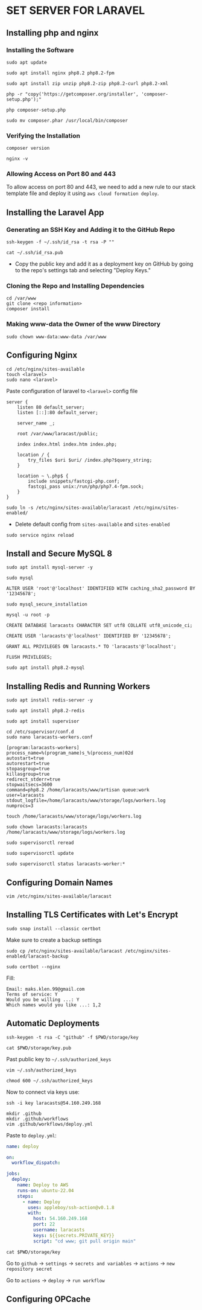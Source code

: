 # SET SERVER FOR LARAVEL

## Installing php and nginx

### Installing the Software

```shell
sudo apt update
```

```shell
sudo apt install nginx php8.2 php8.2-fpm
```

```shell
sudo apt install zip unzip php8.2-zip php8.2-curl php8.2-xml
```

```shell
php -r "copy('https://getcomposer.org/installer', 'composer-setup.php');"
```

```shell
php composer-setup.php
```

```shell
sudo mv composer.phar /usr/local/bin/composer
```

### Verifying the Installation

```shell
composer version
```

```shell
nginx -v
```

### Allowing Access on Port 80 and 443

To allow access on port 80 and 443, we need to add a new rule to our stack template file and
deploy it using `aws cloud formation deploy`.

## Installing the Laravel App

### Generating an SSH Key and Adding it to the GitHub Repo

```shell
ssh-keygen -f ~/.ssh/id_rsa -t rsa -P ""
```

```shell
cat ~/.ssh/id_rsa.pub
```

* Copy the public key and add it as a deployment key on GitHub by going to the repo's settings tab
  and selecting "Deploy Keys."

### Cloning the Repo and Installing Dependencies

```shell
cd /var/www
git clone <repo information>
composer install
```

### Making www-data the Owner of the www Directory

```shell
sudo chown www-data:www-data /var/www
```

## Configuring Nginx

```shell
cd /etc/nginx/sites-available
touch <laravel>
sudo nano <laravel>
```

Paste configuration of laravel to `<laravel>` config file

```shell
server {
    listen 80 default_server;
    listen [::]:80 default_server;

    server_name _;

    root /var/www/laracast/public;

    index index.html index.htm index.php;

    location / {
        try_files $uri $uri/ /index.php?$query_string;
    }

    location ~ \.php$ {
        include snippets/fastcgi-php.conf;
        fastcgi_pass unix:/run/php/php7.4-fpm.sock;
    }
}
```

```shell
sudo ln -s /etc/nginx/sites-available/laracast /etc/nginx/sites-enabled/
```

* Delete default config from `sites-available` and `sites-enabled`

```shell
sudo service nginx reload
```

## Install and Secure MySQL 8

```shell
sudo apt install mysql-server -y
```

```shell
sudo mysql
```

```mysql
ALTER USER 'root'@'localhost' IDENTIFIED WITH caching_sha2_password BY '12345678';
```

```shell
sudo mysql_secure_installation
```

```shell
mysql -u root -p
```

```mysql
CREATE DATABASE laracasts CHARACTER SET utf8 COLLATE utf8_unicode_ci;
```

```mysql
CREATE USER 'laracasts'@'localhost' IDENTIFIED BY '12345678';
```

```mysql
GRANT ALL PRIVILEGES ON laracasts.* TO 'laracasts'@'localhost';
```

```mysql
FLUSH PRIVILEGES;
```

```shell
sudo apt install php8.2-mysql
```

## Installing Redis and Running Workers

```shell
sudo apt install redis-server -y
```

```shell
sudo apt install php8.2-redis
```

```shell
sudo apt install supervisor
```

```shell
cd /etc/supervisor/conf.d
sudo nano laracasts-workers.conf
```

```text
[program:laracasts-workers]
process_name=%(program_name)s_%(process_num)02d
autostart=true
autorestart=true
stopasgroup=true
killasgroup=true
redirect_stderr=true
stopwaitsecs=3600
command=php8.2 /home/laracasts/www/artisan queue:work
user=laracasts
stdout_logfile=/home/laracasts/www/storage/logs/workers.log
numprocs=3
```

```shell
touch /home/laracasts/www/storage/logs/workers.log
```

```shell
sudo chown laracasts:laracasts /home/laracasts/www/storage/logs/workers.log
```

```shell
sudo supervisorctl reread
```

```shell
sudo supervisorctl update
```

```shell
sudo supervisorctl status laracasts-worker:*
```

## Configuring Domain Names

```shell
vim /etc/nginx/sites-available/laracast
```

## Installing TLS Certificates with Let's Encrypt

```shell
sudo snap install --classic certbot
```

Make sure to create a backup settings

```shell
sudo cp /etc/nginx/sites-available/laracast /etc/nginx/sites-enabled/laracast-backup
```

```shell
sudo certbot --nginx
```

Fill:

```text
Email: maks.klen.99@gmail.com
Terms of service: Y
Would you be willing ...: Y
Which names would you like ...: 1,2
```

## Automatic Deployments

```shell
ssh-keygen -t rsa -C "github" -f $PWD/storage/key
```

```shell
cat $PWD/storage/key.pub
```

Past public key to `~/.ssh/authorized_keys`

```shell
vim ~/.ssh/authorized_keys
```

```shell
chmod 600 ~/.ssh/authorized_keys
```

Now to connect via keys use:

```shell
ssh -i key laracasts@54.160.249.168
```

```shell
mkdir .github
mkdir .github/workflows
vim .github/workflows/deploy.yml
```

Paste to `deploy.yml`:

```yaml
name: deploy

on:
  workflow_dispatch:

jobs:
  deploy:
    name: Deploy to AWS
    runs-on: ubuntu-22.04
    steps:
      - name: Deploy
        uses: appleboy/ssh-action@v0.1.8
        with:
          host: 54.160.249.168
          port: 22
          username: laracasts
          keys: ${{secrets.PRIVATE_KEY}}
          script: "cd www; git pull origin main"
```

```shell
cat $PWD/storage/key
```

Go to `github` -> `settings` -> `secrets and variables` -> `actions` -> `new repository secret`

Go to `actions` -> `deploy` -> `run workflow`

## Configuring OPCache
